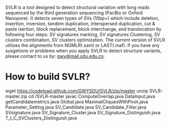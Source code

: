 SVLR is a tool designed to detect structural variation with long reads sequenced by the third generation sequencing (PacBio or Oxford Nanopore). 
It detects seven types of SVs (10bp+) which include deletion, insertion, inversion, tandem duplication, interspersed duplication, cut & paste isertion, block replacement, block interchange, and translocation by following four steps: SV signatures marking, SV signatures Clustering, SV clusters combination, SV clusters optimization. 
The current version of SVLR utilizes the alignments from NGMLR(.sam) or LAST(.maf).
If you have any susgetions or problems when you apply SVLR to detect structure variants, please contact to us by: gwy@mail.sdu.edu.cn.






How to build SVLR?
==================
wget https://codeload.github.com/GWYSDU/SVLR/zip/master
unzip SVLR-master.zip
cd /SVLR-master
javac ComputeOverlap.java DataInput.java getCandidatemetrics.java Global.java MaximalCliquesWithPivot.java Parameter_Setting.java SV_Candidate.java SV_Candidate_Filter.java SVsignature.java SV_Signature_Cluster.java SV_Signature_Distinguish.java T_I_C_SVClusters_Distinguish.java
